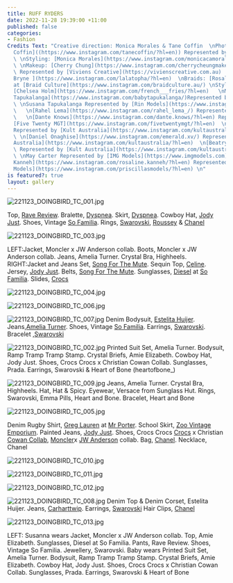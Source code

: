 ```yaml
---
title: RUFF RYDERS
date: 2022-11-28 19:39:00 +11:00
published: false
categories:
- Fashion
Credits Text: "Creative direction: Monica Morales & Tane Coffin  \nPhotography: [Tane
  Coffin]((https://www.instagram.com/tanecoffin/?hl=en)) Represented by [Viviens Creative](https://vivienscreative.com.au)
  \ \nStyling: [Monica Morales](https://www.instagram.com/monicacamorales/?hl=en)
  \ \nMakeup: [Cherry Chung](https://www.instagram.com/cherrycheungmakeup/?hl=en)
  \ Represented by [Viviens Creative](https://vivienscreative.com.au)  \nHair: [Christopher
  Bryne ](https://www.instagram.com/lalatopha/?hl=en)  \nBraids: [Rosaline Kanneh](https://www.instagram.com/rosaline.kanneh/?hl=en)
  at [Braid Culture](https://www.instagram.com/braidculture.au/) \nStyling Assistant:
  [Chelsea Holm](https://www.instagram.com/french___fries/?hl=en)   \nModels: [Baby
  Tapukalanga](https://www.instagram.com/babytapukalanga/)Represented by [Rin Models](https://www.instagram.com/rinmodels/?hl=en)
  \ \nSusana Tapukalanga Represented by [Rin Models](https://www.instagram.com/rinmodels/?hl=en)
  \   \n[Rahel Lema](https://www.instagram.com/rahel_lema_/) Represented by [Rin Models](https://www.instagram.com/rinmodels/?hl=en)
  \   \n[Dante Knows](https://www.instagram.com/dante.knows/?hl=en) Represented by
  [Five Twenty MGT](https://www.instagram.com/fivetwentymgt/?hl=en)  \n[Aiden Ouma-Machio](https://www.instagram.com/_negroamigo/)
  Represented by [Kult Australia](https://www.instagram.com/kultaustralia/?hl=en)
  \ \n[Daniel Onaghise](https://www.instagram.com/emerald.xv/) Represented by [Kult
  Australia](https://www.instagram.com/kultaustralia/?hl=en)  \n[Beatrys Ponzoni](https://www.instagram.com/beatrysponzoni_/)
  \ Represented by [Kult Australia](https://www.instagram.com/kultaustralia/?hl=en)
  \ \nMay Carter Represented by [IMG Models](https://www.imgmodels.com)    \n[Rosaline
  Kanneh](https://www.instagram.com/rosaline.kanneh/?hl=en) Represented by [Priscillas
  Models](https://www.instagram.com/priscillasmodels/?hl=en) \n"
is featured?: true
layout: gallery
---
```



![221123_DOINGBIRD_TC_001.jpg](/uploads/221123_DOINGBIRD_TC_001.jpg) 
 
Top, [Rave Review](https://www.instagram.com/ravereviewclothes/?hl=en). 
Bralette, [Dyspnea](https://dyspnea.com.au/?gclid=Cj0KCQiA-JacBhC0ARIsAIxybyMx1lIzi__fszQDTXXKNEGewFK6SZoK6l3mqiBYcYobDN-kOt-0vvAaApRZEALw_wcB#open-promotion). 
Skirt, [Dyspnea](https://dyspnea.com.au/?gclid=Cj0KCQiA-JacBhC0ARIsAIxybyMx1lIzi__fszQDTXXKNEGewFK6SZoK6l3mqiBYcYobDN-kOt-0vvAaApRZEALw_wcB#open-promotion). 
Cowboy Hat, [Jody Just](https://www.instagram.com/jodyjust_/?hl=en).
Shoes, Vintage [So Familia](https://www.instagram.com/sofamiliastore/?hl=en).
Rings, [Swarovski](https://www.swarovski.com/en_GB-AU/s-sale/?gclid=Cj0KCQiA-JacBhC0ARIsAIxybyNlOWgYX-lYndZd2WBgq0zfLBWuQiUVjZRL5Sl9fofBCezZHygbnw4aAmLXEALw_wcB&gclsrc=aw.ds), [Roussey](https://www.instagram.com/roussey3d/?hl=en) & [Chanel](https://www.instagram.com/chanelofficial/?hl=en) 

![221123_DOINGBIRD_TC_003.jpg](/uploads/221123_DOINGBIRD_TC_003.jpg) 
 
LEFT:Jacket, Moncler x JW Anderson collab. 
Boots, Moncler x JW Anderson collab.
Jeans, Amelia Turner.
Crystal Bra, Highheels.
RIGHT:Jacket and Jeans Set, [Song For The Mute](https://www.songforthemute.com).
Sequin Top, [Celine](https://www.celine.com/en-au/home).
Jersey, [Jody Just](https://www.instagram.com/jodyjust_/?hl=en).
Belts, [Song For The Mute](https://www.songforthemute.com).
Sunglasses, [Diesel](https://www.instagram.com/diesel/) at [So Familia](https://www.instagram.com/sofamiliastore/?hl=en).
Slides, [Crocs](https://www.crocs.com.au/on/demandware.store/Sites-crocs_au-Site/en_AU/Default-Start?ClickID=xvUSOjXRRxyIW2Q3YhUxiTrGUkA0HZwp4WrJyY0&irgwc=1&ef_id=Cj0KCQiA-JacBhC0ARIsAIxybyOyKKjHu08ui6ACXZwOVg8fyIkTgQ_7YM6mCN1gkT_11QODLA0p4iUaAvkpEALw_wcB:G:s&s_kwcid=AL!4051!3!607140469597!!!g!!&CATARGETID=120126960000139764&CAPCID=607140469597&CATCI=dsa-19959388920&CAAGID=139196649004&CADevice=c&gclid=Cj0KCQiA-JacBhC0ARIsAIxybyOyKKjHu08ui6ACXZwOVg8fyIkTgQ_7YM6mCN1gkT_11QODLA0p4iUaAvkpEALw_wcB) 

![221123_DOINGBIRD_TC_004.jpg](/uploads/221123_DOINGBIRD_TC_004.jpg)

![221123_DOINGBIRD_TC_006.jpg](/uploads/221123_DOINGBIRD_TC_006.jpg)

![221123_DOINGBIRD_TC_007.jpg](/uploads/221123_DOINGBIRD_TC_007.jpg)
Denim Bodysuit, [Estelita Huijer](https://www.instagram.com/estelitaisbeautiful/?hl=en).
Jeans,[Amelia Turner](https://www.instagram.com/byameliaturner/?hl=en).
Shoes, Vintage [So Familia](https://www.instagram.com/sofamiliastore/?hl=en).
Earrings, [Swarovski](https://www.swarovski.com/en_GB-AU/s-sale/?gclid=Cj0KCQiA-JacBhC0ARIsAIxybyNlOWgYX-lYndZd2WBgq0zfLBWuQiUVjZRL5Sl9fofBCezZHygbnw4aAmLXEALw_wcB&gclsrc=aw.ds).
Bracelet ,[Swarovski](https://www.swarovski.com/en_GB-AU/s-sale/?gclid=Cj0KCQiA-JacBhC0ARIsAIxybyNlOWgYX-lYndZd2WBgq0zfLBWuQiUVjZRL5Sl9fofBCezZHygbnw4aAmLXEALw_wcB&gclsrc=aw.ds)


![221123_DOINGBIRD_TC_002.jpg](/uploads/221123_DOINGBIRD_TC_002.jpg)
Printed Suit Set, Amelia Turner.
Bodysuit, Ramp Tramp Tramp Stamp.
Crystal Briefs, Amie Elizabeth.
Cowboy Hat, Jody Just.
Shoes, Crocs Crocs x Christian Cowan Collab.
Sunglasses, Prada.
Earrings, Swarovski & Heart of Bone (heartofbone_)


![221123_DOINGBIRD_TC_009.jpg](/uploads/221123_DOINGBIRD_TC_009.jpg)
Jeans, Amelia Turner.
Crystal Bra, Highheels.
Hat, Hat & Spicy.
Eyewear, Versace from Sunglass Hut.
Rings, Swarovski, Emma Pills, Heart and Bone.
Bracelet, Heart and Bone

![221123_DOINGBIRD_TC_005.jpg](/uploads/221123_DOINGBIRD_TC_005.jpg)

Denim Rugby Shirt, [Greg Lauren](https://www.greglauren.com) at [Mr Porter](https://www.mrporter.com/en-au/?cm_mmc=GoogleAU--c-_-MRP_EN_AUNZ-_-MRP%20-%20APAC%20-%20AUNZ%20-%20Brand%20-%20Alone%20-%20Exact--Brand%20-%20Alone%20-%20Exact-_-mrporter_e_kwd-18249386565_APAC&gclid=Cj0KCQiAm5ycBhCXARIsAPldzoU9YZkyJW1Auqj57bdy_ZIPhbe5OUdTQA2uzcVQdN0CbYo2-lzR_CwaAgcWEALw_wcB&gclsrc=aw.ds).
School Skirt, [Zoo Vintage Emporium](https://www.instagram.com/zooemporiumvintage/?hl=en).
Painted Jeans, [Jody Just](https://www.instagram.com/jodyjust_/?hl=en).
Shoes, Crocs Crocs [Crocs](https://www.crocs.com.au/on/demandware.store/Sites-crocs_au-Site/en_AU/Default-Start?ClickID=xvUSOjXRRxyIW2Q3YhUxiTrGUkA0HZwp4WrJyY0&irgwc=1&ef_id=Cj0KCQiA-JacBhC0ARIsAIxybyOyKKjHu08ui6ACXZwOVg8fyIkTgQ_7YM6mCN1gkT_11QODLA0p4iUaAvkpEALw_wcB:G:s&s_kwcid=AL!4051!3!607140469597!!!g!!&CATARGETID=120126960000139764&CAPCID=607140469597&CATCI=dsa-19959388920&CAAGID=139196649004&CADevice=c&gclid=Cj0KCQiA-JacBhC0ARIsAIxybyOyKKjHu08ui6ACXZwOVg8fyIkTgQ_7YM6mCN1gkT_11QODLA0p4iUaAvkpEALw_wcB) x Christian [Cowan Collab](https://www.instagram.com/ChristianCowan/),
[Moncler](https://www.moncler.com/en-us/)x [JW Anderson](https://www.instagram.com/jw_anderson/?hl=en) collab. 
Bag, [Chanel](https://www.instagram.com/chanelofficial/?hl=en).
Necklace, Chanel 

![221123_DOINGBIRD_TC_010.jpg](/uploads/221123_DOINGBIRD_TC_010.jpg)

![221123_DOINGBIRD_TC_011.jpg](/uploads/221123_DOINGBIRD_TC_011.jpg)

![221123_DOINGBIRD_TC_012.jpg](/uploads/221123_DOINGBIRD_TC_012.jpg)

![221123_DOINGBIRD_TC_008.jpg](/uploads/221123_DOINGBIRD_TC_008.jpg)
Denim Top & Denim Corset, Estelita Huijer.
Jeans, [Carharttwip](https://www.carhartt-wip.com.au). 
Earrings, [Swarovski](https://www.swarovski.com/en_GB-AU/s-sale/?gclid=Cj0KCQiAvqGcBhCJARIsAFQ5ke4ao-7fdxqTAo7wJH147qzo9bBELYBkdifPxgNKemeLzJi3LD4HJ04aAvr8EALw_wcB&gclsrc=aw.ds) 
Hair Clips, [Chanel](https://www.instagram.com/chanelofficial/?hl=en) 

![221123_DOINGBIRD_TC_013.jpg](/uploads/221123_DOINGBIRD_TC_013.jpg)


LEFT: Susanna wears Jacket, Moncler x JW Anderson collab.
Top, Amie Elizabeth.
Sunglasses, Diesel at So Familia.
Pants, Rave Review.
Shoes, Vintage So Familia.
Jewellery, Swarovski.
Baby wears Printed Suit Set, Amelia Turner.
Bodysuit, Ramp Tramp Tramp Stamp.
Crystal Briefs, Amie Elizabeth.
Cowboy Hat, Jody Just.
Shoes, Crocs Crocs x Christian Cowan Collab.
Sunglasses, Prada.
Earrings, Swarovski & Heart of Bone
